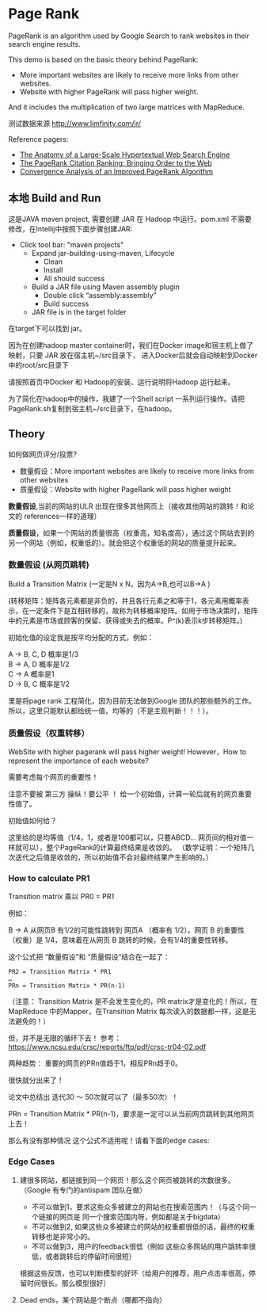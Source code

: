 # Page Rank #

PageRank is an algorithm used by Google Search to rank websites in their search engine results.

This demo is based on the basic theory behind PageRank:

- More important websites are likely to receive more links from other websites.
- Website with higher PageRank will pass higher weight.

And it includes the multiplication of two large matrices with MapReduce.

测试数据来源
http://www.limfinity.com/ir/

Reference pagers:

- [The Anatomy of a Large-Scale Hypertextual Web Search Engine](http://infolab.stanford.edu/~backrub/google.html)
- [The PageRank Citation Ranking: Bringing Order to the Web](http://ilpubs.stanford.edu:8090/422/1/1999-66.pdf)
- [Convergence Analysis of an Improved PageRank Algorithm](https://projects.ncsu.edu/crsc/reports/ftp/pdf/crsc-tr04-02.pdf) 

## 本地 Build and Run ##

这是JAVA maven project, 需要创建 JAR 在 Hadoop 中运行。pom.xml 不需要修改，在Intellij中按照下面步骤创建JAR:


  * Click tool bar: "maven projects"
    * Expand jar-building-using-maven, Lifecycle
	    * Clean
		* Install
	    * All should success
    * Build a JAR file using Maven assembly plugin
		* Double click “assembly:assembly”
		* Build success
	* JAR file is in the target folder

在target下可以找到 jar。

因为在创建hadoop master container时，我们在Docker image和宿主机上做了映射，只要 JAR 放在宿主机~/src目录下，
进入Docker后就会自动映射到Docker中的root/src目录下

请按照首页中Docker 和 Hadoop的安装、运行说明将Hadoop 运行起来。

为了简化在hadoop中的操作，我建了一个Shell script 一系列运行操作。请把PageRank.sh复制到宿主机~/src目录下，在hadoop。


## Theory ##
如何做网页评分/投票?

* 数量假设：More important websites are likely to receive more links from other websites
* 质量假设：Website with higher PageRank will pass higher weight

<b>数量假设</b>,当前的网站的ULR 出现在很多其他网页上（接收其他网站的跳转！和论文的 references一样的道理）<br>

<b>质量假设</b>，如果一个网站的质量很高（权重高，知名度高），通过这个网站去到的另一个网站（例如，权重低的）。就会把这个权重低的网站的质量提升起来。


### 数量假设 (从网页跳转) ###

Build a Transition Matrix (一定是N x N，因为A->B,也可以B->A )

(转移矩阵：矩阵各元素都是非负的，并且各行元素之和等于1，各元素用概率表示，在一定条件下是互相转移的，故称为转移概率矩阵。如用于市场决策时，矩阵中的元素是市场或顾客的保留、获得或失去的概率。P^(k)表示k步转移矩阵。)

初始化值的设定我是按平均分配的方式，例如：

A -> B, C, D 概率是1/3 <br>
B -> A, D    概率是1/2 <br>
C -> A       概率是1   <br>
D -> B, C    概率是1/2 <br>

里是将page rank 工程简化，因为目前无法做到Google 团队的那些额外的工作。所以，这里只能默认都给统一值，均等的（不是主观判断！！！）。

### 质量假设（权重转移）

WebSite with higher pagerank will pass higher weight! However，How to represent the importance of each website? 

需要考虑每个网页的重要性！

注意不要被 第三方 操纵！要公平 ！ 给一个初始值，计算一轮后就有的网页重要性值了。

初始值如何给？

这里给的是均等值（1/4，1，或者是100都可以，只要ABCD… 网页间的相对值一样就可以），整个PageRank的计算最终结果是收敛的。
（数学证明：一个矩阵几次迭代之后值是收敛的，所以初始值不会对最终结果产生影响的。）


### How to calculate PR1 ###

Transition matrix 乘以 PR0 = PR1

例如：

B -> A 从网页B 有1/2的可能性跳转到 网页A （概率有 1/2）。网页 B 的重要性（权重）是 1/4，意味着在从网页 B 跳转的时候，会有1/4的重要性转移。

这个公式把 “数量假设”和 “质量假设”结合在一起了：


    PR2 = Transition Matrix * PR1
    …
    PRn = Transition Matrix * PR(n-1)

（注意： Transition Matrix 是不会发生变化的，PR matrix才是变化的！所以，在MapReduce 中的Mapper，在Transition Matrix 
每次读入的数据都一样，这是无法避免的！）

但，并不是无限的循环下去！
参考：https://www.ncsu.edu/crsc/reports/ftp/pdf/crsc-tr04-02.pdf

两种趋势：
重要的网页的PRn值趋于1，相反PRn趋于0。

很快就分出来了！

论文中总结出 迭代30 ～ 50次就可以了（最多50次）！


PRn = Transition Matrix * PR(n-1)，要求是一定可以从当前网页跳转到其他网页上去！

那么有没有那种情况 这个公式不适用呢！请看下面的edge cases:


### Edge Cases ###

1. 建很多网站，都链接到同一个网页！那么这个网页被跳转的次数很多。（Google 有专门的antispam 团队在做）

    * 不可以做到1，要求这些众多被建立的网站也在搜索范围内！（与这个同一个链接的网页是 同一个搜索范围内呀，例如都是关于bigdata）
    * 不可以做到2, 如果这些众多被建立的网站的权重都很低的话，最终的权重转移也是非常小的。
	* 不可以做到3，用户的feedback很低（例如 这些众多网站的用户跳转率很低，或者跳转后的停留时间很短）
	
    根据这些反馈，也可以判断模型的好坏（给用户的推荐，用户点击率很高，停留时间很长。那么模型很好）
	
2. Dead ends，某个网站是个断点（哪都不指向）















